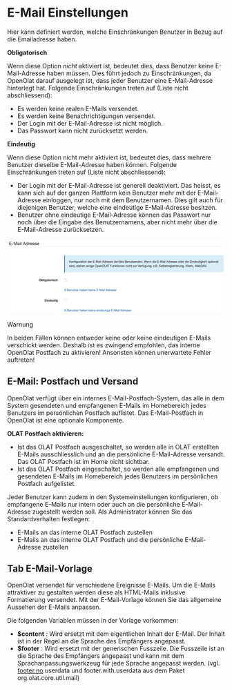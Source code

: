 # E-Mail Einstellungen

Hier kann definiert werden, welche Einschränkungen Benutzer in Bezug auf die
Emailadresse haben.

 **Obligatorisch**

Wenn diese Option _nicht_ aktiviert ist, bedeutet dies, dass Benutzer keine
E-Mail-Adresse haben müssen. Dies führt jedoch zu Einschränkungen, da OpenOlat
darauf ausgelegt ist, dass jeder Benutzer eine E-Mail-Adresse hinterlegt hat.
Folgende Einschränkungen treten auf (Liste nicht abschliessend):

  * Es werden keine realen E-Mails versendet.
  * Es werden keine Benachrichtigungen versendet.
  * Der Login mit der E-Mail-Adresse ist nicht möglich.
  * Das Passwort kann nicht zurücksetzt werden.

 **Eindeutig**

Wenn diese Option nicht mehr aktiviert ist, bedeutet dies, dass mehrere
Benutzer dieselbe E-Mail-Adresse haben können. Folgende Einschränkungen treten
auf (Liste nicht abschliessend):

  * Der Login mit der E-Mail-Adresse ist generell deaktiviert. Das heisst, es kann sich auf der ganzen Plattform kein Benutzer mehr mit der E-Mail-Adresse einloggen, nur noch mit dem Benutzernamen. Dies gilt auch für diejenigen Benutzer, welche eine eindeutige E-Mail-Adresse besitzen. 
  * Benutzer ohne eindeutige E-Mail-Adresse können das Passwort nur noch über die Eingabe des Benutzernamens, aber nicht mehr über die E-Mail-Adresse zurücksetzen.

![](assets/Email_DE.png)

Warnung

In beiden Fällen können entweder keine oder keine eindeutigen E-Mails
verschickt werden. Deshalb ist es zwingend empfohlen, das interne OpenOlat
Postfach zu aktivieren! Ansonsten können unerwartete Fehler auftreten!

## E-Mail: Postfach und Versand

OpenOlat verfügt über ein internes E-Mail-Postfach-System, das alle in dem
System gesendeten und empfangenen E-Mails im Homebereich jedes Benutzers im
persönlichen Postfach auflistet. Das E-Mail-Postfach in OpenOlat ist eine
optionale Komponente.

 **OLAT Postfach aktivieren:**

  * Ist das OLAT Postfach ausgeschaltet, so werden alle in OLAT erstellten E-Mails ausschliesslich und an die persönliche E-Mail-Adresse versandt. Das OLAT Postfach ist im Home nicht sichtbar.
  * Ist das OLAT Postfach eingeschaltet, so werden alle empfangenen und gesendeten E-Mails im Homebereich jedes Benutzers im persönlichen Postfach aufgelistet.

Jeder Benutzer kann zudem in den Systemeinstellungen konfigurieren, ob
empfangene E-Mails nur intern oder auch an die persönliche E-Mail-Adresse
zugestellt werden soll. Als Administrator können Sie das Standardverhalten
festlegen:

  * E-Mails an das interne OLAT Postfach zustellen
  * E-Mails an das interne OLAT Postfach und die persönliche E-Mail-Adresse zustellen  
  

##  Tab E-Mail-Vorlage

OpenOlat versendet für verschiedene Ereignisse E-Mails. Um die E-Mails
attraktiver zu gestalten werden diese als HTML-Mails inklusive Formatierung
versendet. Mit der E-Mail-Vorlage können Sie das allgemeine Aussehen der
E-Mails anpassen.

Die folgenden Variablen müssen in der Vorlage vorkommen:

  *  **$content** : Wird ersetzt mit dem eigentlichen Inhalt der E-Mail. Der Inhalt ist in der Regel an die Sprache des Empfängers angepasst.
  *  **$footer** : Wird ersetzt mit der generischen Fusszeile. Die Fusszeile ist an die Sprache des Empfängers angepasst und kann mit dem Sprachanpassungswerkzeug für jede Sprache angepasst werden. (vgl. [footer.no](http://footer.no).userdata und footer.with.userdata aus dem Paket org.olat.core.util.mail)

